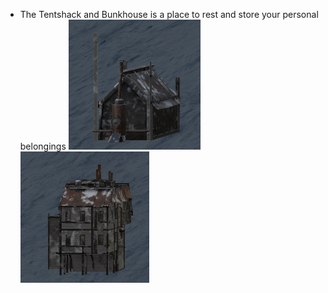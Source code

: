 - The Tentshack and Bunkhouse is a place to rest and store your personal belongings
![](../assets/images/tentshack.png)
![](../assets/images/bunkhouse.png)